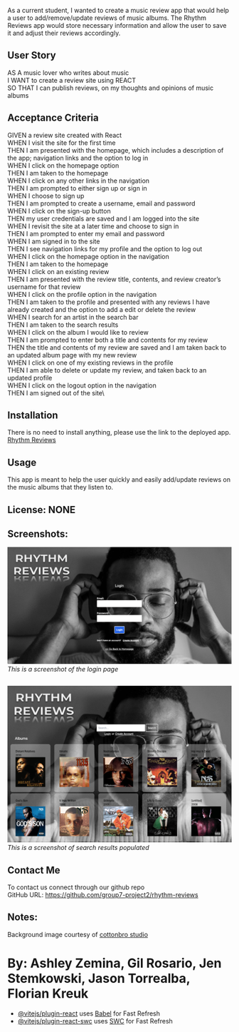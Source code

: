 
As a current student, I wanted to create a music review app that would help a user to add/remove/update reviews of music albums.  The Rhythm Reviews app would store necessary information and allow the user to save it and adjust their reviews accordingly.
##

<a id='userstory'></a>
## User Story

AS A music lover who writes about music\
I WANT to create a review site using REACT\
SO THAT I can publish reviews, on my thoughts and opinions of music albums
##

<a id='acceptance'></a>
## Acceptance Criteria

GIVEN a review site created with React\
WHEN I visit the site for the first time\
THEN I am presented with the homepage, which includes a description of the app; navigation links and the option to log in\
WHEN I click on the homepage option\
THEN I am taken to the homepage\
WHEN I click on any other links in the navigation\
THEN I am prompted to either sign up or sign in\
WHEN I choose to sign up\
THEN I am prompted to create a username, email and password\
WHEN I click on the sign-up button\
THEN my user credentials are saved and I am logged into the site\
WHEN I revisit the site at a later time and choose to sign in\
THEN I am prompted to enter my email and password\
WHEN I am signed in to the site\
THEN I see navigation links for my profile and the option to log out\
WHEN I click on the homepage option in the navigation\
THEN I am taken to the homepage\
WHEN I click on an existing review\
THEN I am presented with the review title, contents, and review creator’s username for that review\
WHEN I click on the profile option in the navigation\
THEN I am taken to the profile and presented with any reviews I have already created and the option to add a edit or delete the review\
WHEN I search for an artist in the search bar\
THEN I am taken to the search results\
WHEN I click on the album I would like to review\
THEN I am prompted to enter both a title and contents for my review\
THEN the title and contents of my review are saved and I am taken back to an updated album page with my new review\
WHEN I click on one of my existing reviews in the profile\
THEN I am able to delete or update my review, and taken back to an updated profile\
WHEN I click on the logout option in the navigation\
THEN I am signed out of the site\
##

<a id='installation'></a>
## Installation
There is no need to install anything, please use the link to the deployed app.\
[Rhythm Reviews](https://rhythm-reviews-v2-a30efa7f58da.herokuapp.com/)
##

<a id='usage'></a>
## Usage
This app is meant to help the user quickly and easily add/update reviews on the music albums that they listen to.
##

<a id='license'></a>
## License:  NONE

<a id='screenshots'></a>
## Screenshots:

![](./client/src/assets/login.png) <br>
*This is a screenshot of the login page*
##

![](./client/src/assets/search-results.png) <br>
*This is a screenshot of search results populated*
##

<a id='contact'></a>
## Contact Me
To contact us connect through our github repo <br>
GitHub URL: https://github.com/group7-project2/rhythm-reviews

##
<a id='notes'></a>
## Notes:
Background image courtesy of [cottonbro studio](https://www.pexels.com/photo/close-up-of-a-man-wearing-eyeglasses-listening-to-music-6700117/)

By: Ashley Zemina, Gil Rosario, Jen Stemkowski, Jason Torrealba, Florian Kreuk
=======
- [@vitejs/plugin-react](https://github.com/vitejs/vite-plugin-react/blob/main/packages/plugin-react/README.md) uses [Babel](https://babeljs.io/) for Fast Refresh
- [@vitejs/plugin-react-swc](https://github.com/vitejs/vite-plugin-react-swc) uses [SWC](https://swc.rs/) for Fast Refresh
